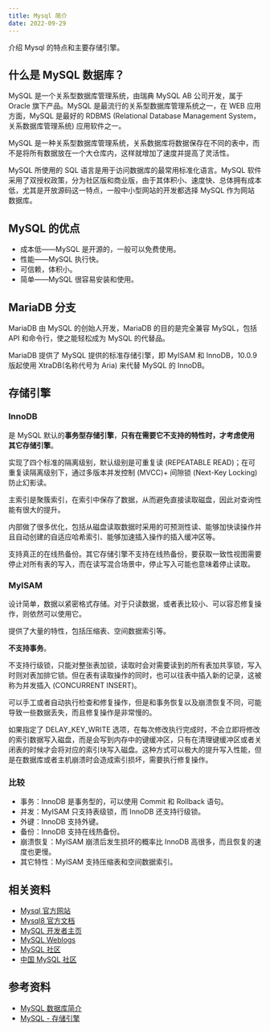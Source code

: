 ```yaml
--- 
title: Mysql 简介
date: 2022-09-29
---
```


介绍 Mysql 的特点和主要存储引擎。
<!-- more -->

## 什么是 MySQL 数据库？

MySQL 是一个关系型数据库管理系统，由瑞典 MySQL AB 公司开发，属于 Oracle 旗下产品。MySQL 是最流行的关系型数据库管理系统之一，在 WEB 应用方面，MySQL 是最好的 RDBMS (Relational Database Management System，关系数据库管理系统) 应用软件之一。

MySQL 是一种关系型数据库管理系统，关系数据库将数据保存在不同的表中，而不是将所有数据放在一个大仓库内，这样就增加了速度并提高了灵活性。

MySQL 所使用的 SQL 语言是用于访问数据库的最常用标准化语言。MySQL 软件采用了双授权政策，分为社区版和商业版，由于其体积小、速度快、总体拥有成本低，尤其是开放源码这一特点，一般中小型网站的开发都选择 MySQL 作为网站数据库。

## MySQL 的优点

- 成本低——MySQL 是开源的，一般可以免费使用。
- 性能——MySQL 执行快。
- 可信赖，体积小。
- 简单——MySQL 很容易安装和使用。

## MariaDB 分支

MariaDB 由 MySQL 的创始人开发，MariaDB 的目的是完全兼容 MySQL，包括 API 和命令行，使之能轻松成为 MySQL 的代替品。

MariaDB 提供了 MySQL 提供的标准存储引擎，即 MyISAM 和 InnoDB，10.0.9 版起使用 XtraDB(名称代号为 Aria) 来代替 MySQL 的 InnoDB。

## 存储引擎

### InnoDB

是 MySQL 默认的**事务型存储引擎**，**只有在需要它不支持的特性时，才考虑使用其它存储引擎**。

实现了四个标准的隔离级别，默认级别是可重复读 (REPEATABLE READ)；在可重复读隔离级别下，通过多版本并发控制 (MVCC)+ 间隙锁 (Next-Key Locking) 防止幻影读。

主索引是聚簇索引，在索引中保存了数据，从而避免直接读取磁盘，因此对查询性能有很大的提升。

内部做了很多优化，包括从磁盘读取数据时采用的可预测性读、能够加快读操作并且自动创建的自适应哈希索引、能够加速插入操作的插入缓冲区等。

支持真正的在线热备份。其它存储引擎不支持在线热备份，要获取一致性视图需要停止对所有表的写入，而在读写混合场景中，停止写入可能也意味着停止读取。

### MyISAM

设计简单，数据以紧密格式存储。对于只读数据，或者表比较小、可以容忍修复操作，则依然可以使用它。

提供了大量的特性，包括压缩表、空间数据索引等。

**不支持事务**。

不支持行级锁，只能对整张表加锁，读取时会对需要读到的所有表加共享锁，写入时则对表加排它锁。但在表有读取操作的同时，也可以往表中插入新的记录，这被称为并发插入 (CONCURRENT INSERT)。

可以手工或者自动执行检查和修复操作，但是和事务恢复以及崩溃恢复不同，可能导致一些数据丢失，而且修复操作是非常慢的。

如果指定了 DELAY_KEY_WRITE 选项，在每次修改执行完成时，不会立即将修改的索引数据写入磁盘，而是会写到内存中的键缓冲区，只有在清理键缓冲区或者关闭表的时候才会将对应的索引块写入磁盘。这种方式可以极大的提升写入性能，但是在数据库或者主机崩溃时会造成索引损坏，需要执行修复操作。

### 比较

- 事务：InnoDB 是事务型的，可以使用 Commit 和 Rollback 语句。
- 并发：MyISAM 只支持表级锁，而 InnoDB 还支持行级锁。
- 外键：InnoDB 支持外键。
- 备份：InnoDB 支持在线热备份。
- 崩溃恢复：MyISAM 崩溃后发生损坏的概率比 InnoDB 高很多，而且恢复的速度也更慢。
- 其它特性：MyISAM 支持压缩表和空间数据索引。

## 相关资料

- [Mysql 官方网站](http://www.mysql.com/)
- [Mysql8 官方文档](https://dev.mysql.com/doc/refman/8.0/en/)
- [MySQL 开发者主页](http://dev.mysql.com/)
- [MySQL Weblogs](http://www.planetmysql.org/)
- [MySQL 社区](https://web.archive.org/web/20080206224929/http://www.mysqlpub.com/)
- [中国 MySQL 社区](https://web.archive.org/web/20170214180417/http://www.innomysql.com/)

## 参考资料

- [MySQL 数据库简介](https://juejin.cn/post/7102792140400361480)
- [MySQL - 存储引擎](https://pdai.tech/md/db/sql-mysql/sql-mysql-engine.html)